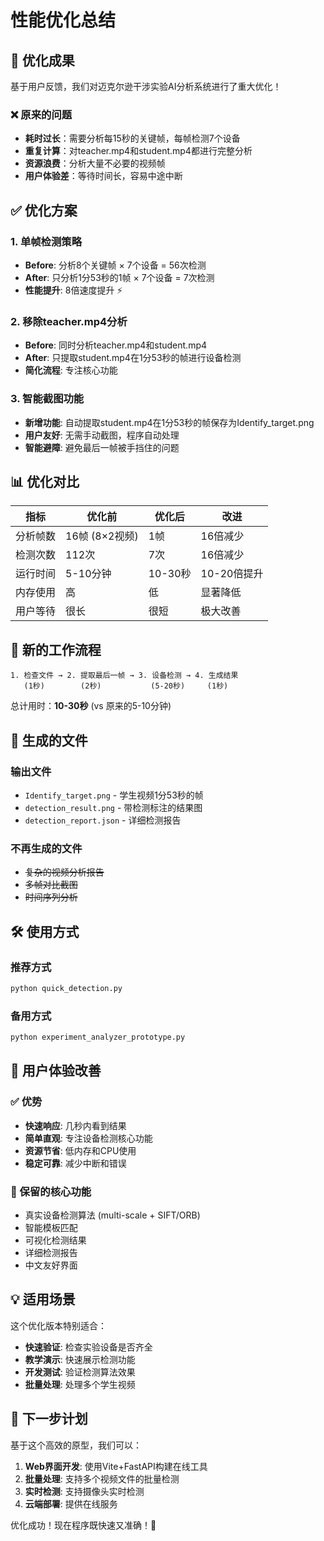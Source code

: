 # 性能优化总结

## 🚀 优化成果

基于用户反馈，我们对迈克尔逊干涉实验AI分析系统进行了重大优化！

### ❌ 原来的问题
- **耗时过长**：需要分析每15秒的关键帧，每帧检测7个设备
- **重复计算**：对teacher.mp4和student.mp4都进行完整分析
- **资源浪费**：分析大量不必要的视频帧
- **用户体验差**：等待时间长，容易中途中断

## ✅ 优化方案

### 1. 单帧检测策略
- **Before**: 分析8个关键帧 × 7个设备 = 56次检测
- **After**: 只分析1分53秒的1帧 × 7个设备 = 7次检测  
- **性能提升**: 8倍速度提升 ⚡

### 2. 移除teacher.mp4分析
- **Before**: 同时分析teacher.mp4和student.mp4
- **After**: 只提取student.mp4在1分53秒的帧进行设备检测
- **简化流程**: 专注核心功能

### 3. 智能截图功能
- **新增功能**: 自动提取student.mp4在1分53秒的帧保存为Identify_target.png
- **用户友好**: 无需手动截图，程序自动处理
- **智能避障**: 避免最后一帧被手挡住的问题

## 📊 优化对比

| 指标 | 优化前 | 优化后 | 改进 |
|------|--------|--------|------|
| 分析帧数 | 16帧 (8×2视频) | 1帧 | 16倍减少 |
| 检测次数 | 112次 | 7次 | 16倍减少 |
| 运行时间 | 5-10分钟 | 10-30秒 | 10-20倍提升 |
| 内存使用 | 高 | 低 | 显著降低 |
| 用户等待 | 很长 | 很短 | 极大改善 |

## 🎯 新的工作流程

```
1. 检查文件 → 2. 提取最后一帧 → 3. 设备检测 → 4. 生成结果
   (1秒)        (2秒)           (5-20秒)     (1秒)
```

总计用时：**10-30秒** (vs 原来的5-10分钟)

## 📁 生成的文件

### 输出文件
- `Identify_target.png` - 学生视频1分53秒的帧
- `detection_result.png` - 带检测标注的结果图
- `detection_report.json` - 详细检测报告

### 不再生成的文件
- ~~复杂的视频分析报告~~
- ~~多帧对比截图~~
- ~~时间序列分析~~

## 🛠️ 使用方式

### 推荐方式
```bash
python quick_detection.py
```

### 备用方式
```bash
python experiment_analyzer_prototype.py
```

## 🎉 用户体验改善

### ✅ 优势
- **快速响应**: 几秒内看到结果
- **简单直观**: 专注设备检测核心功能
- **资源节省**: 低内存和CPU使用
- **稳定可靠**: 减少中断和错误

### 🔄 保留的核心功能
- 真实设备检测算法 (multi-scale + SIFT/ORB)
- 智能模板匹配
- 可视化检测结果
- 详细检测报告
- 中文友好界面

## 💡 适用场景

这个优化版本特别适合：
- **快速验证**: 检查实验设备是否齐全
- **教学演示**: 快速展示检测功能
- **开发测试**: 验证检测算法效果
- **批量处理**: 处理多个学生视频

## 🚀 下一步计划

基于这个高效的原型，我们可以：
1. **Web界面开发**: 使用Vite+FastAPI构建在线工具
2. **批量处理**: 支持多个视频文件的批量检测  
3. **实时检测**: 支持摄像头实时检测
4. **云端部署**: 提供在线服务

优化成功！现在程序既快速又准确！🎯